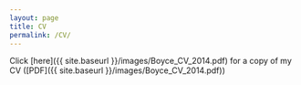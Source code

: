 ```yaml
---
layout: page
title: CV
permalink: /CV/
---
```


Click [here]({{ site.baseurl }}/images/Boyce_CV_2014.pdf) for a copy of my CV
([PDF]({{ site.baseurl }}/images/Boyce_CV_2014.pdf))
